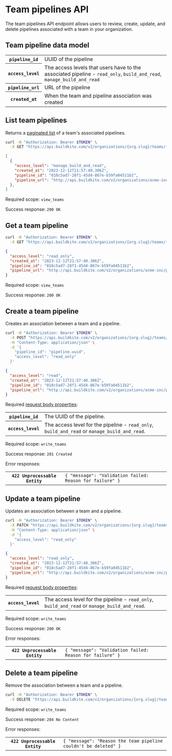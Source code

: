 # Team pipelines API

The team pipelines API endpoint allows users to review, create, update, and delete pipelines associated with a team in your organization.

## Team pipeline data model

<table class="responsive-table">
<tbody>
  <tr><th><code>pipeline_id</code></th><td>UUID of the pipeline</td></tr>
  <tr><th><code>access_level</code></th><td>The access levels that users have to the associated pipeline - <code>read_only</code>, <code>build_and_read</code>, <code>manage_build_and_read</code></td></tr>
  <tr><th><code>pipeline_url</code></th><td>URL of the pipeline</td></tr>
  <tr><th><code>created_at</code></th><td>When the team and pipeline association was created</td></tr>
</tbody>
</table>

## List team pipelines

Returns a [paginated list](<%= paginated_resource_docs_url %>) of a team's associated pipelines.

```bash
curl -H "Authorization: Bearer $TOKEN" \
  -X GET "https://api.buildkite.com/v2/organizations/{org.slug}/teams/{team.uuid}/pipelines"
```

```json
[
  {
    "access_level": "manage_build_and_read",
    "created_at": "2023-12-12T21:57:40.306Z",
    "pipeline_id": "018c5ad7-28f1-45d4-867e-b59fa04511b2",
    "pipeline_url": "http://api.buildkite.com/v2/organizations/acme-inc/pipelines/test-pipeline"
  },
]
```

Required scope: `view_teams`

Success response: `200 OK`

## Get a team pipeline

```bash
curl -H "Authorization: Bearer $TOKEN" \
  -X GET "https://api.buildkite.com/v2/organizations/{org.slug}/teams/{team.uuid}/pipelines/{pipeline.uuid}"
```

```json
{
  "access_level": "read_only",
  "created_at": "2023-12-12T21:57:40.306Z",
  "pipeline_id": "018c5ad7-28f1-45d4-867e-b59fa04511b2",
  "pipeline_url": "http://api.buildkite.com/v2/organizations/acme-inc/pipelines/test-pipeline"
}
```

Required scope: `view_teams`

Success response: `200 OK`

## Create a team pipeline

Creates an association between a team and a pipeline.

```bash
curl -H "Authorization: Bearer $TOKEN" \
  -X POST "https://api.buildkite.com/v2/organizations/{org.slug}/teams/{team.uuid}/pipelines/" \
  -H "Content-Type: application/json" \
  -d '{
    "pipeline_id": "pipeline.uuid",
    "access_level": "read_only"
  }'
```

```json
{
  "access_level": "read",
  "created_at": "2023-12-12T21:57:40.306Z",
  "pipeline_id": "018c5ad7-28f1-45d4-867e-b59fa04511b2",
  "pipeline_url": "http://api.buildkite.com/v2/organizations/acme-inc/pipelines/test-pipeline"
}
```

Required [request body properties](/docs/api#request-body-properties):

<table class="responsive-table">
<tbody>
  <tr>
    <th><code>pipeline_id</code></th>
    <td>The UUID of the pipeline.</td>
  </tr>
  <tr>
    <th><code>access_level</code></th>
    <td>The access level for the pipeline - <code>read_only</code>, <code>build_and_read</code> or <code>manage_build_and_read</code>.</td>
  </tr>
</tbody>
</table>

Required scope: `write_teams`

Success response: `201 Created`

Error responses:

<table class="responsive-table">
<tbody>
  <tr><th><code>422 Unprocessable Entity</code></th><td><code>{ "message": "Validation failed: Reason for failure" }</code></td></tr>
</tbody>
</table>

## Update a team pipeline

Updates an association between a team and a pipeline.

```bash
curl -H "Authorization: Bearer $TOKEN" \
  -X PATCH "https://api.buildkite.com/v2/organizations/{org.slug}/teams/{team.uuid}/pipelines/{pipeline.uuid}" \
  -H "Content-Type: application/json" \
  -d '{
    "access_level": "read_only"
  }'
```

```json
{
  "access_level": "read_only",
  "created_at": "2023-12-12T21:57:40.306Z",
  "pipeline_id": "018c5ad7-28f1-45d4-867e-b59fa04511b2",
  "pipeline_url": "http://api.buildkite.com/v2/organizations/acme-inc/pipelines/test-pipeline"
}
```

Required [request body properties](/docs/api#request-body-properties):

<table class="responsive-table">
<tbody>
  <tr>
    <th><code>access_level</code></th>
    <td>The access level for the pipeline - <code>read_only</code>, <code>build_and_read</code> or <code>manage_build_and_read</code>.</td>
  </tr>
</tbody>
</table>

Required scope: `write_teams`

Success response: `200 OK`

Error responses:

<table class="responsive-table">
<tbody>
  <tr><th><code>422 Unprocessable Entity</code></th><td><code>{ "message": "Validation failed: Reason for failure" }</code></td></tr>
</tbody>
</table>

## Delete a team pipeline

Remove the association between a team and a pipeline.

```bash
curl -H "Authorization: Bearer $TOKEN" \
  -X DELETE "https://api.buildkite.com/v2/organizations/{org.slug}/teams/{team.uuid}/pipelines/"
```

Required scope: `write_teams`

Success response: `204 No Content`

Error responses:

<table class="responsive-table">
<tbody>
  <tr><th><code>422 Unprocessable Entity</code></th><td><code>{ "message": "Reason the team pipeline couldn't be deleted" }</code></td></tr>
</tbody>
</table>
